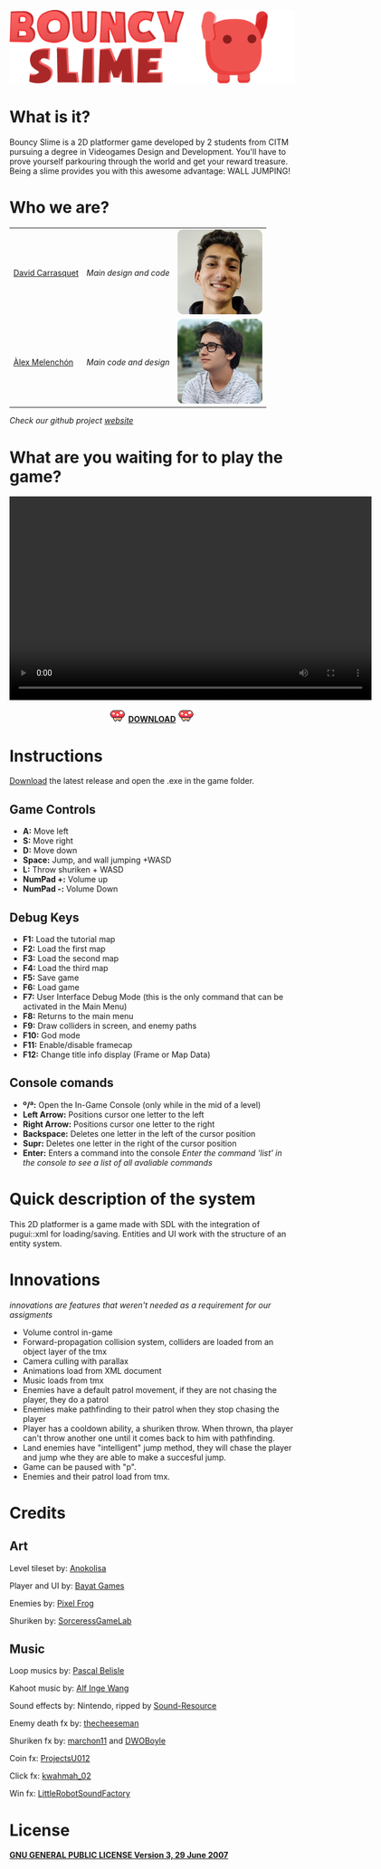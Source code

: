 <p align="left"> 
	<img src="https://github.com/AlexMelenchon/BouncySlime-XMatSigma/blob/master/docs/bs.png?raw=true">
</p>

# What is it?

Bouncy Slime is a 2D platformer game developed by 2 students from CITM pursuing a degree in Videogames Design and Development.
You'll have to prove yourself parkouring through the world and get your reward treasure. Being a slime provides you with this awesome advantage: WALL JUMPING!


# Who we are?

<table>  
  <tr>
    <td> <a href="https://github.com/davidcarrasquet">David Carrasquet</a></td>
    <td> <em>Main design and code</em></td>    
    <td> <img src="https://github.com/AlexMelenchon/BouncySlime-XMatSigma/blob/master/docs/david.png?raw=true"> </td>    
  </tr>
  <tr>
    <td><a href="https://github.com/AlexMelenchon">Àlex Melenchón</a></td>
    <td><em>Main code and design</em></td>     
    <td> <img src="https://github.com/AlexMelenchon/BouncySlime-XMatSigma/blob/master/docs/alex.png?raw=true"> </td>
  </tr>
</table>

<em>Check our github project <a href="https://github.com/AlexMelenchon/BouncySlime-XMatSigma">website</a></em>

 
# What are you waiting for to play the game?



<p align="center"> 
 	<video src="https://github.com/AlexMelenchon/BouncySlime-XMatSigma/blob/master/docs/trailer.mp4?raw=true" width="640" height="360" controls preload></video>	
</p>

<p align="center">
<img src="https://github.com/AlexMelenchon/BouncySlime-XMatSigma/blob/master/docs/mushroom.gif?raw=true"> <a href="https://github.com/AlexMelenchon/BouncySlime-XMatSigma/releases/download/3.0/Bouncy.Slime.rar"><strong>DOWNLOAD</strong></a> <img src="https://github.com/AlexMelenchon/BouncySlime-XMatSigma/blob/master/docs/mushroom.gif?raw=true"> 
</p>

# Instructions

<a href="https://alexmelenchon.github.io/BouncySlime-XMatSigma#what-are-you-waiting-for-to-play-the-game">Download</a> the latest release and open the .exe in the game folder.

## Game Controls 

+ <strong>A:</strong>  		 Move left
+ <strong>S:</strong>		 Move right
+ <strong>D:</strong>		 Move down
+ <strong>Space:</strong>	 Jump, and wall jumping +WASD
+ <strong>L:</strong>		 Throw shuriken + WASD
+ <strong>NumPad +:</strong>     Volume up
+ <strong>NumPad -:</strong>	 Volume Down

## Debug Keys

+ <strong>F1:</strong>  	 Load the tutorial map		
+ <strong>F2:</strong>		 Load the first map
+ <strong>F3:</strong>		 Load the second map
+ <strong>F4:</strong>	 	 Load the third map
+ <strong>F5:</strong>		 Save game
+ <strong>F6:</strong>           Load game
+ <strong>F7:</strong>           User Interface Debug Mode (this is the only command that can be activated in the Main Menu)
+ <strong>F8:</strong>	         Returns to the main menu
+ <strong>F9:</strong>		 Draw colliders in screen, and enemy paths
+ <strong>F10:</strong>          God mode
+ <strong>F11:</strong>	     	 Enable/disable framecap
+ <strong>F12:</strong> 	 Change title info display (Frame or Map Data)

## Console comands 

+ <strong>º/ª:</strong> Open the In-Game Console (only while in the mid of a level) 
+ <strong>Left Arrow:</strong> Positions cursor one letter to the left
+ <strong>Right Arrow:</strong> Positions cursor one letter to the right
+ <strong>Backspace:</strong> Deletes one letter in the left of the cursor position
+ <strong>Supr:</strong> Deletes one letter in the right of the cursor position
+ <strong>Enter:</strong> Enters a command into the console
_Enter the command 'list' in the console to see a list of all avaliable commands_


# Quick description of the system

This 2D platformer is a game made with SDL with the integration of pugui::xml for loading/saving. Entities and UI work with the structure of an entity system.

# Innovations

_innovations are features that weren't needed as a requirement for our assigments_

- Volume control in-game
- Forward-propagation collision system, colliders are loaded from an object layer of the tmx
- Camera culling with parallax
- Animations load from XML document
- Music loads from tmx
- Enemies have a default patrol movement, if they are not chasing the player, they do a patrol
- Enemies make pathfinding to their patrol when they stop chasing the player
- Player has a cooldown ability, a shuriken throw. When thrown, tha player can't throw another one until it comes back to him with pathfinding. 
- Land enemies have "intelligent" jump method, they will chase the player and jump whe they are able to make a succesful jump.
- Game can be paused with "p".
- Enemies and their patrol load from tmx.

# Credits

## Art

 Level tileset by: <a href="https://anokolisa.itch.io/">Anokolisa</a>
 
 Player and UI by: <a href="https://bayat.itch.io/">Bayat Games</a> 
 
 Enemies by: <a href="https://pixel-frog.itch.io/">Pixel Frog</a> 
 
 Shuriken by: <a href="https://sorceressgamelab.itch.io/">SorceressGameLab</a> 

## Music

 Loop musics by: <a href="https://soundcloud.com/pascalbelisle">Pascal Belisle</a> 

 Kahoot music by: <a href="https://kahoot.com/library/kahoot-sheet-music/">Alf Inge Wang</a>  
 
 Sound effects by: Nintendo, ripped by <a href="https://www.sounds-resource.com/wii/ssbb/">Sound-Resource</a>  
 
 Enemy death fx by: <a href="https://freesound.org/people/thecheeseman/sounds/44430/">thecheeseman</a>

 Shuriken fx by: <a href="https://freesound.org/people/marchon11/sounds/493224/">marchon11</a> and <a href="https://freesound.org/people/DWOBoyle/sounds/144266/">DWOBoyle</a> 

 Coin fx: <a href="https://freesound.org/people/ProjectsU012/sounds/341695/">ProjectsU012</a>

 Click fx: <a href="https://freesound.org/people/kwahmah_02/sounds/256116/">kwahmah_02</a>

 Win fx: <a href="https://freesound.org/people/LittleRobotSoundFactory/">LittleRobotSoundFactory</a>
 


# License
<a href="https://github.com/AlexMelenchon/BouncySlime-XMatSigma/blob/master/LICENSE"><strong>GNU GENERAL PUBLIC LICENSE Version 3, 29 June 2007</strong></a>
